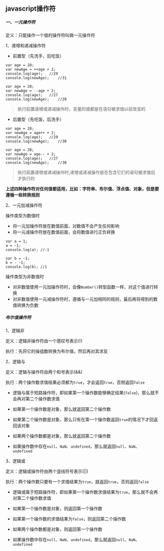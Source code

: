 ## javascript操作符

##### 一、一元操作符

定义：只能操作一个值的操作符叫做一元操作符

1、递增和递减操作符
* 前置型（先洗手，后吃饭）



```
var age = 28;
var newAge = ++age + 2;
console.log(age);	//29
console.log(newAge);	//31

var age = 28;
var newAge = --age + 2;
console.log(age);	//27
console.log(newAge);	//29

```
>执行前置递增或递减操作时，变量的值都是在语句被求值以前改变的

* 后置型（先吃饭，后洗手）



```
var age = 28;
var newAge = age++ + 2;
console.log(age);	//29
console.log(newAge);	//30

var age = 28;
var newAge = age-- + 2;
console.log(age);	//27
console.log(newAge);	//30
```
>执行前置递增或递减操作时,递增或递减操作是在包含它们的语句被求值后才执行的

<b>上述四种操作符对任何值都适用，比如：字符串、布尔值、浮点值、对象，但是要遵循一些转换规则</b>

2、一元加减操作符

操作类型为数值时

* 将一元加操作符放在数值前面，对数值不会产生任何影响
* 将一元减操作符放在数值前面，会将数值进行正负转换



```
var a = 1;
a = -1;
console.log(a);	//-1

var b = -1;
b = - -1;
console.log(b);	//1
```

操作类型为非数值时

* 对非数值使用一元加操作符时，会像`Number()`转型函数一样，对这个值进行转换
* 对非数值使用一元减操作符时，遵循与一元加相同的规则，最后再将得到的数值转换为负数

##### 布尔值操作符
1、逻辑非

定义：逻辑非操作符由一个感叹号表示(!)

执行：先将它的操组数转换为布尔值，然后再对其求反

2、逻辑与

定义：逻辑与操作符由两个和号表示(&&)

执行：两个操作数求值结果必须都为`true`，才会返回`true`，否侧返回`false`

* 逻辑与属于短路操作符，即如果第一个操作数能够确定结果(`false`)，那么就不会再对第二个操作数求值
 
* 如果第一个操作数是对象，那么就返回第二个操作数

* 如果第二个操作数是对象，那么只有在第一个操作数返回`true`的情况下才回返回该对象

* 如果两个操作数都是对象，那么就返回第二个操作数

* 如果操作数中存在`null`、`NaN`、`undefined`，那么就返回`null`、`NaN`、`undefined`

3、逻辑或

定义：逻辑或操作符由两个竖线符号表示(||)

执行：两个操作数只要有一个求值结果为`true`，就返回`true`，否则返回`false`

* 逻辑或属于短路操作符，即如果第一个操作数求值结果为`true`，那么就不会再对第二个操作数求值

* 如果第一个操作数是对象，则返回第一个操作数

* 如果第一个操作数的求值结果为`false`，则返回第二个操作数

* 如果两个操作数都是对象，则返回第一个操作数

* 如果操作数中存在`null`、`NaN`、`undefined`，那么就返回`null`、`NaN`、`undefined`